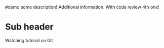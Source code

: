 #demo
some description!
Additional information.
With code review 4th one!

# Sub header
Watching tutorial on Git
